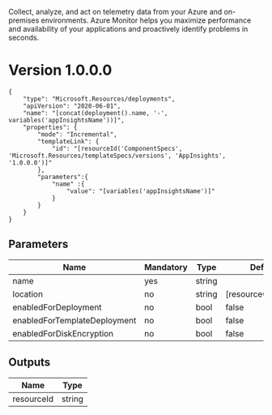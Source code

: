 Collect, analyze, and act on telemetry data from your Azure and on-premises environments. Azure Monitor helps you maximize performance and availability of your applications and proactively identify problems in seconds.

# Version 1.0.0.0

```
{
	"type": "Microsoft.Resources/deployments",
	"apiVersion": "2020-06-01",
	"name": "[concat(deployment().name, '-', variables('appInsightsName'))]",
	"properties": {
		"mode": "Incremental",
		"templateLink": {
			"id": "[resourceId('ComponentSpecs', 'Microsoft.Resources/templateSpecs/versions', 'AppInsights', '1.0.0.0')]"
		},
		"parameters":{
			"name" :{
				"value": "[variables('appInsightsName')]"
			}
		}
	}
}
```

## Parameters

Name | Mandatory | Type | Default Value
------------ | ------------- | ------------- | -------------
name | yes | string |
location | no | string| [resourceGroup().location]
enabledForDeployment | no | bool | false
enabledForTemplateDeployment | no | bool | false
enabledForDiskEncryption | no | bool | false

## Outputs

Name | Type 
------------ | ------------- 
resourceId | string 
